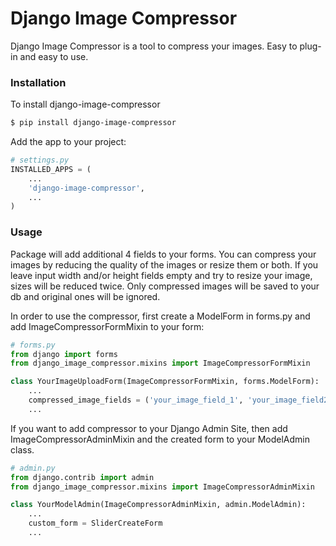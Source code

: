 # Django Image Compressor

Django Image Compressor is a tool to compress your images. Easy to plug-in and easy to use.

### Installation

To install django-image-compressor
```sh
$ pip install django-image-compressor
```

Add the app to your project:
```py
# settings.py
INSTALLED_APPS = (
    ...
    'django-image-compressor',
    ...
)
```

### Usage

Package will add additional 4 fields to your forms. You can compress your images by reducing the quality of the images or resize them or both. If you leave input width and/or height fields empty and try to resize your image, sizes will be reduced twice. Only compressed images will be saved to your db and original ones will be ignored.

In order to use the compressor, first create a ModelForm in forms.py and add ImageCompressorFormMixin to your form:

```py
# forms.py
from django import forms
from django_image_compressor.mixins import ImageCompressorFormMixin

class YourImageUploadForm(ImageCompressorFormMixin, forms.ModelForm):
    ...
    compressed_image_fields = ('your_image_field_1', 'your_image_field2', ...)
    ...

```


If you want to add compressor to your Django Admin Site, then add ImageCompressorAdminMixin and the created form to your ModelAdmin class.

```py
# admin.py
from django.contrib import admin
from django_image_compressor.mixins import ImageCompressorAdminMixin

class YourModelAdmin(ImageCompressorAdminMixin, admin.ModelAdmin):
    ...
    custom_form = SliderCreateForm
    ...

```
